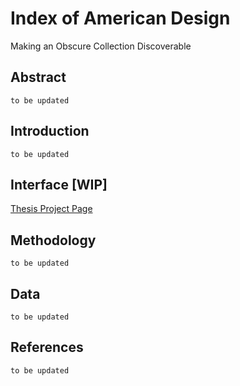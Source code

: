 # Index of American Design

Making an Obscure Collection Discoverable

## Abstract

`to be updated`

## Introduction

`to be updated`

## Interface [WIP]

[Thesis Project Page](https://chanelkim.github.io/thesis)

## Methodology

`to be updated`

## Data

`to be updated`

## References

`to be updated`
